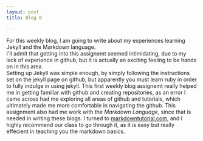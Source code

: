 ```yaml
---
layout: post
title: Blog 0

---
```


For this weekly blog, I am going to write about my experiences learning Jekyll and the Markdown language.  
I'll admit that getting into this assignemt seemed intimidating, due to my lack of experience in github, but it is actually an exciting feeling to be hands on in this area.  
Setting up Jekyll was simple enough, by simply following the instructions set on the jekyll page on github, but apparently you must learn ruby in order to fully indulge in using jekyll.
This first weekly blog assignemt really helped me in getting familiar with github and creating repositories, as an error I came across had me exploring all areas of github and tutorials, which ultimately made me more comfortable in navigating the github. This assignment also had me work with the _Markdown Language_, since that is needed in writing these blogs. I turned to [markdowntutorial.com](markdowntutorial.com), and I highly recommend our class to go through it, as it is easy but really effecient in teaching you the markdown basics.
